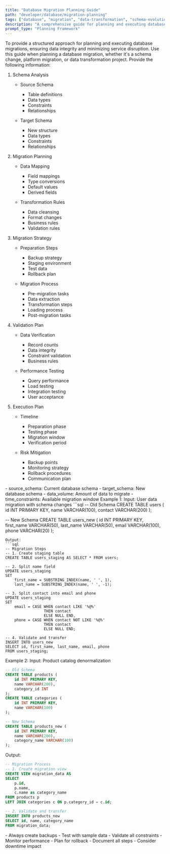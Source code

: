 ```yaml
---
title: "Database Migration Planning Guide"
path: "developer/database/migration-planning"
tags: ["database", "migration", "data-transformation", "schema-evolution"]
description: "A comprehensive guide for planning and executing database migrations while ensuring data integrity and minimal downtime"
prompt_type: "Planning Framework"
---
```


<purpose>
To provide a structured approach for planning and executing database migrations, ensuring data integrity and minimizing service disruption.
</purpose>

<context>
Use this guide when planning a database migration, whether it's a schema change, platform migration, or data transformation project.
</context>

<instructions>
Provide the following information:

1. Schema Analysis
   - Source Schema
     * Table definitions
     * Data types
     * Constraints
     * Relationships

   - Target Schema
     * New structure
     * Data types
     * Constraints
     * Relationships

2. Migration Planning
   - Data Mapping
     * Field mappings
     * Type conversions
     * Default values
     * Derived fields

   - Transformation Rules
     * Data cleansing
     * Format changes
     * Business rules
     * Validation rules

3. Migration Strategy
   - Preparation Steps
     * Backup strategy
     * Staging environment
     * Test data
     * Rollback plan

   - Migration Process
     * Pre-migration tasks
     * Data extraction
     * Transformation steps
     * Loading process
     * Post-migration tasks

4. Validation Plan
   - Data Verification
     * Record counts
     * Data integrity
     * Constraint validation
     * Business rules

   - Performance Testing
     * Query performance
     * Load testing
     * Integration testing
     * User acceptance

5. Execution Plan
   - Timeline
     * Preparation phase
     * Testing phase
     * Migration window
     * Verification period

   - Risk Mitigation
     * Backup points
     * Monitoring strategy
     * Rollback procedures
     * Communication plan
</instructions>

<variables>
- source_schema: Current database schema
- target_schema: New database schema
- data_volume: Amount of data to migrate
- time_constraints: Available migration window
</variables>

<examples>
Example 1:
Input: User data migration with schema changes
```sql
-- Old Schema
CREATE TABLE users (
    id INT PRIMARY KEY,
    name VARCHAR(100),
    contact VARCHAR(200)
);

-- New Schema
CREATE TABLE users_new (
    id INT PRIMARY KEY,
    first_name VARCHAR(50),
    last_name VARCHAR(50),
    email VARCHAR(100),
    phone VARCHAR(20)
);
```
Output:
```sql
-- Migration Steps
-- 1. Create staging table
CREATE TABLE users_staging AS SELECT * FROM users;

-- 2. Split name field
UPDATE users_staging
SET 
    first_name = SUBSTRING_INDEX(name, ' ', 1),
    last_name = SUBSTRING_INDEX(name, ' ', -1);

-- 3. Split contact into email and phone
UPDATE users_staging
SET
    email = CASE WHEN contact LIKE '%@%' 
                 THEN contact 
                 ELSE NULL END,
    phone = CASE WHEN contact NOT LIKE '%@%'
                 THEN contact
                 ELSE NULL END;

-- 4. Validate and transfer
INSERT INTO users_new
SELECT id, first_name, last_name, email, phone
FROM users_staging;
```

Example 2:
Input: Product catalog denormalization
```sql
-- Old Schema
CREATE TABLE products (
    id INT PRIMARY KEY,
    name VARCHAR(200),
    category_id INT
);
CREATE TABLE categories (
    id INT PRIMARY KEY,
    name VARCHAR(100)
);

-- New Schema
CREATE TABLE products_new (
    id INT PRIMARY KEY,
    name VARCHAR(200),
    category_name VARCHAR(100)
);
```
Output:
```sql
-- Migration Process
-- 1. Create migration view
CREATE VIEW migration_data AS
SELECT 
    p.id,
    p.name,
    c.name as category_name
FROM products p
LEFT JOIN categories c ON p.category_id = c.id;

-- 2. Validate and transfer
INSERT INTO products_new
SELECT id, name, category_name
FROM migration_data;
```
</examples>

<notes>
- Always create backups
- Test with sample data
- Validate all constraints
- Monitor performance
- Plan for rollback
- Document all steps
- Consider downtime impact
</notes>